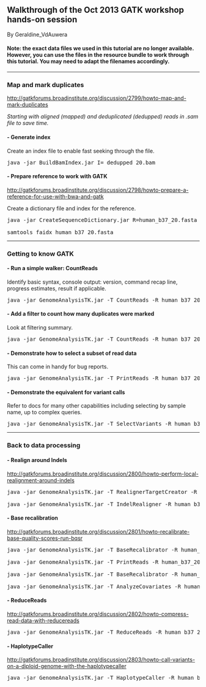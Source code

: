 ## Walkthrough of the Oct 2013 GATK workshop hands-on session

By Geraldine_VdAuwera

<h4>Note: the exact data files we used in this tutorial are no longer available. However, you can use the files in the resource bundle to work through this tutorial. You may need to adapt the filenames accordingly.</h4>

<hr></hr><h3>Map and mark duplicates</h3>

<p><a href="http://gatkforums.broadinstitute.org/discussion/2799/howto-map-and-mark-duplicates" rel="nofollow">http://gatkforums.broadinstitute.org/discussion/2799/howto-map-and-mark-duplicates</a></p>

<p><em>Starting with aligned (mapped)  and deduplicated (dedupped) reads in .sam file to save time.</em></p>

<h4>- Generate index</h4>

<p>Create an index file to enable fast seeking through the file.</p>

<pre class="code codeBlock" spellcheck="false">java -jar BuildBamIndex.jar I= dedupped_20.bam
</pre>

<h4>- Prepare reference to work with GATK</h4>

<p><a href="http://gatkforums.broadinstitute.org/discussion/2798/howto-prepare-a-reference-for-use-with-bwa-and-gatk" rel="nofollow">http://gatkforums.broadinstitute.org/discussion/2798/howto-prepare-a-reference-for-use-with-bwa-and-gatk</a></p>

<p>Create a dictionary file and index for the reference.</p>

<pre class="code codeBlock" spellcheck="false">java -jar CreateSequenceDictionary.jar R=human_b37_20.fasta O=human_b37_20.dict

samtools faidx human_b37_20.fasta 
</pre>

<hr></hr><h3>Getting to know GATK</h3>

<h4>- Run a simple walker: CountReads</h4>

<p>Identify basic syntax, console output: version, command recap line, progress estimates, result if applicable.</p>

<pre class="code codeBlock" spellcheck="false">java -jar GenomeAnalysisTK.jar -T CountReads -R human_b37_20.fasta -I dedupped_20.bam -L 20
</pre>

<h4>- Add a filter to count how many duplicates were marked</h4>

<p>Look at filtering summary.</p>

<pre class="code codeBlock" spellcheck="false">java -jar GenomeAnalysisTK.jar -T CountReads -R human_b37_20.fasta -I dedupped_20.bam -L 20 -rf DuplicateRead
</pre>

<h4>- Demonstrate how to select a subset of read data</h4>

<p>This can come in handy for bug reports.</p>

<pre class="code codeBlock" spellcheck="false">java -jar GenomeAnalysisTK.jar -T PrintReads -R human_b37_20.fasta -I dedupped_20.bam -L 20:10000000-11000000 -o snippet.bam
</pre>

<h4>- Demonstrate the equivalent for variant calls</h4>

<p>Refer to docs for many other capabilities including selecting by sample name, up to complex queries.</p>

<pre class="code codeBlock" spellcheck="false">java -jar GenomeAnalysisTK.jar -T SelectVariants -R human_b37_20.fasta -V dbsnp_b37_20.vcf -o snippet.vcf -L 20:10000000-11000000
</pre>

<hr></hr><h3>Back to data processing</h3>

<h4>- Realign around Indels</h4>

<p><a href="http://gatkforums.broadinstitute.org/discussion/2800/howto-perform-local-realignment-around-indels" rel="nofollow">http://gatkforums.broadinstitute.org/discussion/2800/howto-perform-local-realignment-around-indels</a></p>

<pre class="code codeBlock" spellcheck="false">java -jar GenomeAnalysisTK.jar -T RealignerTargetCreator -R human_b37_20.fasta -I dedupped_20.bam -known indels_b37_20.vcf -o target_intervals.list -L 20 

java -jar GenomeAnalysisTK.jar -T IndelRealigner -R human_b37_20.fasta -I dedupped_20.bam -known indels_b37_20.vcf -targetIntervals target_intervals.list -o realigned_20.bam -L 20 
</pre>

<h4>- Base recalibration</h4>

<p><a href="http://gatkforums.broadinstitute.org/discussion/2801/howto-recalibrate-base-quality-scores-run-bqsr" rel="nofollow">http://gatkforums.broadinstitute.org/discussion/2801/howto-recalibrate-base-quality-scores-run-bqsr</a></p>

<pre class="code codeBlock" spellcheck="false">java -jar GenomeAnalysisTK.jar -T BaseRecalibrator -R human_b37_20.fasta -I realigned_20.bam -knownSites dbsnp_b37_20.vcf -knownSites indels_b37_20.vcf -o recal_20.table -L 20

java -jar GenomeAnalysisTK.jar -T PrintReads -R human_b37_20.fasta -I realigned_20.bam -BQSR recal_20.table -o recal_20.bam -L 20

java -jar GenomeAnalysisTK.jar -T BaseRecalibrator -R human_b37_20.fasta -I recalibrated_20.bam -knownSites dbsnp_b37_20.vcf -knownSites indels_b37_20.vcf -o post_recal_20.table -L 20

java -jar GenomeAnalysisTK.jar -T AnalyzeCovariates -R human_b37_20.fasta -before recal_20.table -after post_recal_20.table -plots recalibration_plots.pdf -L 20 
</pre>

<h4>- ReduceReads</h4>

<p><a href="http://gatkforums.broadinstitute.org/discussion/2802/howto-compress-read-data-with-reducereads" rel="nofollow">http://gatkforums.broadinstitute.org/discussion/2802/howto-compress-read-data-with-reducereads</a></p>

<pre class="code codeBlock" spellcheck="false">java -jar GenomeAnalysisTK.jar -T ReduceReads -R human_b37_20.fasta -I recalibrated_20.bam -o reduced_20.bam -L 20 
</pre>

<h4>- HaplotypeCaller</h4>

<p><a href="http://gatkforums.broadinstitute.org/discussion/2803/howto-call-variants-on-a-diploid-genome-with-the-haplotypecaller" rel="nofollow">http://gatkforums.broadinstitute.org/discussion/2803/howto-call-variants-on-a-diploid-genome-with-the-haplotypecaller</a></p>

<pre class="code codeBlock" spellcheck="false">java -jar GenomeAnalysisTK.jar -T HaplotypeCaller -R human_b37_20.fasta -I reduced_20.bam --genotyping_mode DISCOVERY -stand_emit_conf 10 -stand_call_conf 30 -o variants_20.vcf -L 20 
</pre>
